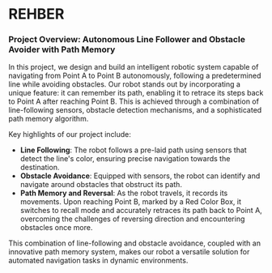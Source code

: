 # REHBER
### Project Overview: Autonomous Line Follower and Obstacle Avoider with Path Memory

In this project, we design and build an intelligent robotic system capable of navigating from Point A to Point B autonomously, following a predetermined line while avoiding obstacles. Our robot stands out by incorporating a unique feature: it can remember its path, enabling it to retrace its steps back to Point A after reaching Point B. This is achieved through a combination of line-following sensors, obstacle detection mechanisms, and a sophisticated path memory algorithm.

Key highlights of our project include:

- **Line Following**: The robot follows a pre-laid path using sensors that detect the line's color, ensuring precise navigation towards the destination.
- **Obstacle Avoidance**: Equipped with sensors, the robot can identify and navigate around obstacles that obstruct its path.
- **Path Memory and Reversal**: As the robot travels, it records its movements. Upon reaching Point B, marked by a Red Color Box, it switches to recall mode and accurately retraces its path back to Point A, overcoming the challenges of reversing direction and encountering obstacles once more.

This combination of line-following and obstacle avoidance, coupled with an innovative path memory system, makes our robot a versatile solution for automated navigation tasks in dynamic environments.
